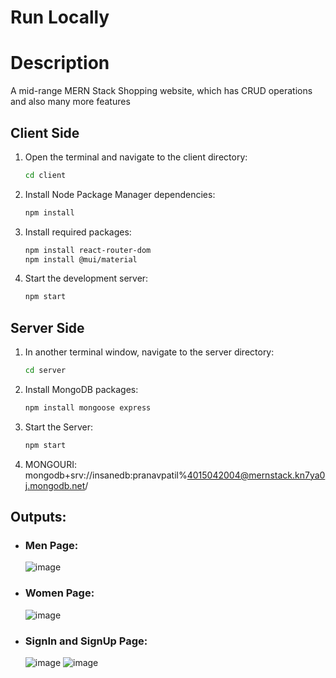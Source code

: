 # **Run Locally**

#  Description
A mid-range MERN Stack Shopping website, which has CRUD operations and also many more features


## Client Side
1. Open the terminal and navigate to the client directory:
   ```bash
   cd client
   ```

2. Install Node Package Manager dependencies:
   ```bash
   npm install
   ```
3. Install required packages:
   ```bash
   npm install react-router-dom
   npm install @mui/material
   ```

4. Start the development server:
   ```bash
   npm start
   ```

## Server Side

1. In another terminal window, navigate to the server directory:
   ```bash
   cd server
   ```

2. Install MongoDB packages:
   ```bash
   npm install mongoose express
   ```

3. Start the Server:
   ```bash
   npm start
   ```

4. MONGOURI: mongodb+srv://insanedb:pranavpatil%4015042004@mernstack.kn7ya0j.mongodb.net/


## Outputs:

- ### **Men Page:**
  ![image](https://github.com/pranavpatil637/MERN-E-commerce/assets/114077388/9e73c385-da3c-4cec-8766-2e6bfb9ab3ec)

- ### **Women Page:**
  ![image](https://github.com/pranavpatil637/MERN-E-commerce/assets/114077388/b67cbe17-02c8-4079-a687-0914eda68fed)

- ### **SignIn and SignUp Page:**
  ![image](https://github.com/pranavpatil637/MERN-E-commerce/assets/114077388/705adc81-3e97-49c3-80ab-0b136de8334c)
  ![image](https://github.com/pranavpatil637/MERN-E-commerce/assets/114077388/40dff353-17fe-46dd-bf9e-b016c2dc5ee9)
